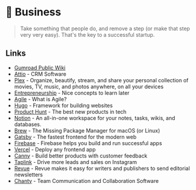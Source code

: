 # 💈 Business

> Take something that people do, and remove a step \(or make that step very very easy\). That's the key to a successful startup.

## Links

* [Gumroad Public Wiki](https://www.notion.so/Public-Wiki-72663c59ed5a432a9d52accafd8f166e)
* [Attio](https://attio.com/) - CRM Software
* [Plex](https://www.plex.tv/your-media/) - Organize, beautify, stream, and share your personal collection of movies, TV, music, and photos anywhere, on all your devices
* [Entrepreneurship](https://wiki.kourouklides.com/wiki/Entrepreneurship) - Nice concepts to learn later
* [Agile](https://www.atlassian.com/agile) - What is Agile?
* [Hugo](https://gohugo.io/) - Framework for building websites
* [Product Hunt](https://www.producthunt.com/) - The best new products in tech
* [Notion](https://www.notion.so/) - An all-in-one workspace for your notes, tasks, wikis, and databases.
* [Brew](https://brew.sh/) - The Missing Package Manager for macOS \(or Linux\)
* [Gatsby](https://www.gatsbyjs.com/) - The fastest frontend for the modern web
* [Firebase](https://firebase.google.com/) - Firebase helps you build and run successful apps
* [Vercel](https://vercel.com/) - Deploy any frontend app
* [Canny](https://canny.io/) - Build better products with customer feedback
* [Taplink](https://taplink.at/en/) - Drive more leads and sales on Instagram
* [Revue](https://www.getrevue.co/) - Revue makes it easy for writers and publishers to send editorial newsletters
* [Chanty](https://www.chanty.com/) - Team Communication and Collaboration Software

